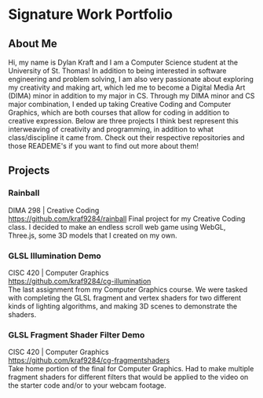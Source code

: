 # Signature Work Portfolio
## About Me
Hi, my name is Dylan Kraft and I am a Computer Science student at the University of St. Thomas! In addition to being interested in software engineering and problem solving, I am also very passionate about exploring my creativity and making art, which led me to become a Digital Media Art (DIMA) minor in addition to my major in CS. Through my DIMA minor and CS major combination, I ended up taking Creative Coding and Computer Graphics, which are both courses that allow for coding in addition to creative expression. Below are three projects I think best represent this interweaving of creativity and programming, in addition to what class/discipline it came from. Check out their respective repositories and those READEME's if you want to find out more about them!

## Projects
### Rainball
DIMA 298 | Creative Coding
<br>https://github.com/kraf9284/rainball
Final project for my Creative Coding class. I decided to make an endless scroll web game using WebGL, Three.js, some 3D models that I created on my own.

### GLSL Illumination Demo
CISC 420 | Computer Graphics
<br>https://github.com/kraf9284/cg-illumination
<br>The last assignment from my Computer Graphics course. We were tasked with completing the GLSL fragment and vertex shaders for two different kinds of lighting algorithms, and making 3D scenes to demonstrate the shaders.


### GLSL Fragment Shader Filter Demo
CISC 420 | Computer Graphics
<br>https://github.com/kraf9284/cg-fragmentshaders
<br>Take home portion of the final for Computer Graphics. Had to make multiple fragment shaders for different filters that would be applied to the video on the starter code and/or to your webcam footage.

<!--
**kraf9284/kraf9284** is a ✨ _special_ ✨ repository because its `README.md` (this file) appears on your GitHub profile.

Here are some ideas to get you started:

- 🔭 I’m currently working on ...
- 🌱 I’m currently learning ...
- 👯 I’m looking to collaborate on ...
- 🤔 I’m looking for help with ...
- 💬 Ask me about ...
- 📫 How to reach me: ...
- 😄 Pronouns: ...
- ⚡ Fun fact: ...
-->
